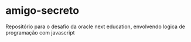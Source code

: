 # amigo-secreto
Repositório para o desafio da oracle next education, envolvendo logica de programação com javascript
